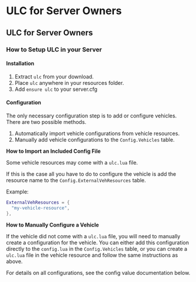 # ULC for Server Owners

## ULC for Server Owners

### How to Setup ULC in your Server

#### Installation

1. Extract `ulc` from your download.
2. Place `ulc` anywhere in your resources folder.
3. Add `ensure ulc` to your server.cfg

#### Configuration

The only necessary configuration step is to add or configure vehicles. There are two possible methods.

1. Automatically import vehicle configurations from vehicle resources.
2. Manually add vehicle configurations to the `Config.Vehicles` table.

**How to Import an Included Config File**

Some vehicle resources may come with a `ulc.lua` file.

If this is the case all you have to do to configure the vehicle is add the resource name to the `Config.ExternalVehResources` table.

Example:

```lua
ExternalVehResources = {
  "my-vehicle-resource",
},
```

**How to Manually Configure a Vehicle**

If the vehicle did not come with a `ulc.lua` file, you will need to manually create a configuration for the vehicle. You can either add this configuration directly to the `config.lua` in the `Config.Vehicles` table, or you can create a `ulc.lua` file in the vehicle resource and follow the same instructions as above.

For details on all configurations, see the config value documentation below.
